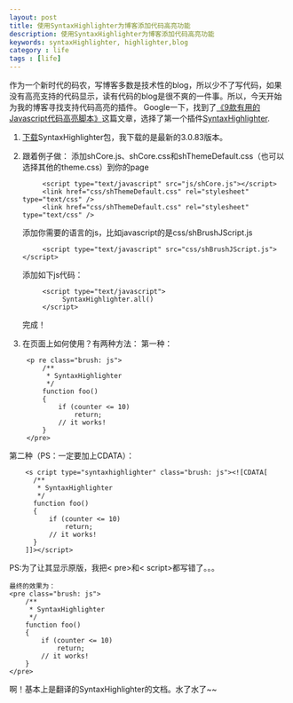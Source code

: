 ```yaml
---
layout: post
title: 使用SyntaxHighlighter为博客添加代码高亮功能
description: 使用SyntaxHighlighter为博客添加代码高亮功能
keywords: syntaxHighlighter, highlighter,blog
category : life
tags : [life]
---
```


作为一个新时代的码农，写博客多数是技术性的blog，所以少不了写代码，如果没有高亮支持的代码显示，读有代码的blog是很不爽的一件事。所以，今天开始为我的博客寻找支持代码高亮的插件。
Google一下，找到了[《9款有用的Javascript代码高亮脚本》](http://www.qianduan.net/9-useful-javascript-syntax-highlighting-scripts.html)这篇文章，选择了第一个插件[SyntaxHighlighter](http://alexgorbatchev.com/SyntaxHighlighter).

1. [下载](http://alexgorbatchev.com/SyntaxHighlighter/download/)SyntaxHighlighter包，我下载的是最新的3.0.83版本。
2. 跟着例子做：
    添加shCore.js、shCore.css和shThemeDefault.css（也可以选择其他的theme.css）到你的page
	
			<script type="text/javascript" src="js/shCore.js"></script>
			<link href="css/shThemeDefault.css" rel="stylesheet" type="text/css" />
			<link href="css/shThemeDefault.css" rel="stylesheet" type="text/css" />
			
	添加你需要的语言的js，比如javascript的是css/shBrushJScript.js
	
			<script type="text/javascript" src="css/shBrushJScript.js"></script>
	
	添加如下js代码：
	
			<script type="text/javascript">
				 SyntaxHighlighter.all()
			</script>

	完成！
			
3. 在页面上如何使用？有两种方法：
	第一种：
    
    	<p re class="brush: js">
    		/**
    		 * SyntaxHighlighter
    		 */
    		function foo()
    		{
    			if (counter <= 10)
    				return;
    			// it works!
    		}
    	</pre>
		
第二种（PS：一定要加上CDATA）：

    	<s cript type="syntaxhighlighter" class="brush: js"><![CDATA[
    	  /**
    	   * SyntaxHighlighter
    	   */
    	  function foo()
    	  {
    		  if (counter <= 10)
    			  return;
    		  // it works!
    	  }
    	]]></script>
	
PS:为了让其显示原版，我把< pre>和< script>都写错了。。。
    
    最终的效果为：
	<pre class="brush: js">
		/**
		 * SyntaxHighlighter
		 */
		function foo()
		{
			if (counter <= 10)
				return;
			// it works!
		}
	</pre>
啊！基本上是翻译的SyntaxHighlighter的文档。水了水了~~